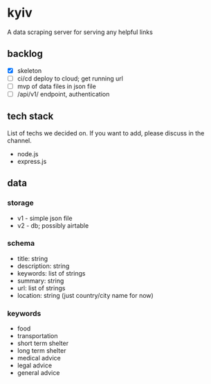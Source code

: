 # kyiv
A data scraping server for serving any helpful links

## backlog
- [x] skeleton
- [ ] ci/cd deploy to cloud; get running url
- [ ] mvp of data files in json file
- [ ] /api/v1/ endpoint, authentication

## tech stack
List of techs we decided on. If you want to add, please discuss in the channel.

- node.js
- express.js

## data

### storage
- v1 - simple json file
- v2 - db; possibly airtable

### schema
- title: string
- description: string
- keywords: list of strings
- summary: string
- url: list of strings
- location: string (just country/city name for now)

### keywords
- food
- transportation
- short term shelter
- long term shelter
- medical advice
- legal advice
- general advice
